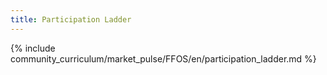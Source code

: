 ```yaml
---
title: Participation Ladder 
---
```


{% include community_curriculum/market_pulse/FFOS/en/participation_ladder.md %}

